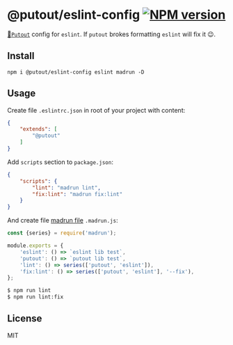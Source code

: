 # @putout/eslint-config [![NPM version][NPMIMGURL]][NPMURL]

[NPMIMGURL]: https://img.shields.io/npm/v/@putout/eslint-config.svg?style=flat&longCache=true
[NPMURL]: https://npmjs.org/package/@putout/eslint-config "npm"

[🐊`Putout`](https://github.com/coderaiser/putout) config for `eslint`. If `putout` brokes formatting `eslint` will fix it 😉.

## Install

```
npm i @putout/eslint-config eslint madrun -D
```

## Usage

Create file `.eslintrc.json` in root of your project with content:

```json
{
    "extends": [
        "@putout"
    ]
}
```

Add `scripts` section to `package.json`:

```json
{
    "scripts": {
        "lint": "madrun lint",
        "fix:lint": "madrun fix:lint"
    }
}
```

And create file [madrun file](https://github.com/coderaiser/madrun) `.madrun.js`:

```js
const {series} = require('madrun');

module.exports = {
    'eslint': () => `eslint lib test`,
    'putout': () => `putout lib test`,
    'lint': () => series(['putout', 'eslint']),
    'fix:lint': () => series(['putout', 'eslint'], '--fix'),
};
```

```sh
$ npm run lint
$ npm run lint:fix

```

## License

MIT
